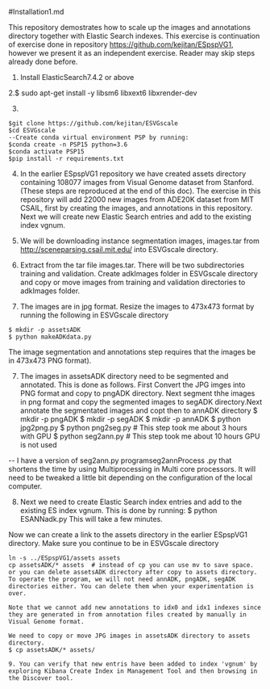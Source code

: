 #Installation1.md

This repository demostrates how to scale up the images and annotations directory together with Elastic Search indexes. This exercise is continuation of exercise done in repository https://github.com/kejitan/ESpspVG1, however we present it as an independent exercise. Reader may skip steps already done before. 

1. Install ElasticSearch7.4.2 or above

2.$ sudo apt-get install -y libsm6 libxext6 libxrender-dev
 
3. 
```
$git clone https://github.com/kejitan/ESVGscale
$cd ESVGscale
--Create conda virtual environment PSP by running:
$conda create -n PSP15 python=3.6
$conda activate PSP15
$pip install -r requirements.txt 
```

4. In the earlier ESpspVG1 repository we have created assets directory containing 108077 images from Visual Genome dataset from Stanford. (These steps are reproduced at the end of this doc).  The exercise in this repository will add 22000 new images from ADE20K dataset from MIT CSAIL, first by creating the images, and annotations in this repository. Next we will create new Elastic Search entries and add to the existing index vgnum. 

5. We will be downloading instance segmentation images, images.tar from http://sceneparsing.csail.mit.edu/ into ESVGscale directory. 

5. Extract from the tar file images.tar. There will be two subdirectories training and validation. Create adkImages folder in ESVGscale directory and copy or move images from training and validation directories to adkImages folder. 

6. The images are in jpg format. Resize the images to 473x473 format by running the following in ESVGscale directory 
```
$ mkdir -p assetsADK
$ python makeADKdata.py
```
The image segmentation and annotations step requires that the images be in 473x473 PNG format). 

7. The images in assetsADK directory need to be segmented and annotated. This is done as follows. First Convert the JPG imges into PNG format and copy to pngADK directory. Next segment thhe images in png format and copy the segmented images to segADK directory.Next annotate the segmentated images and copt then to annADK directory
$ mkdir -p pngADK
$ mkdir -p segADK
$ mkdir -p annADK
$ python jpg2png.py
$ python png2seg.py  # This step took me about 3 hours with GPU
$ python seg2ann.py  # This step took me about 10 hours GPU is not used

-- I have a version of seg2ann.py programseg2annProcess .py that shortens the time by using Multiprocessing in Multi core processors. It will need to be tweaked a little bit depending on the configuration of the local computer. 

8. Next we need to create Elastic Search index entries and add to the existing ES index vgnum. This is done by running:
$ python ESANNadk.py
This will take a few minutes.

Now we can create a link to the assets directory in the earlier ESpspVG1 directory. Make sure you continue to be in ESVGscale directory
```
ln -s ../ESpspVG1/assets assets
cp assetsADK/* assets  # instead of cp you can use mv to save space. or you can delete assetsADK directory after copy to assets directory. To operate the program, we will not need annADK, pngADK, segADK directories either. You can delete them when your experimentation is over. 

Note that we cannot add new annotations to idx0 and idx1 indexes since they are generated in from annotation files created by manually in Visual Genome format.

We need to copy or move JPG images in assetsADK directory to assets directory.  
$ cp assetsADK/* assets/

9. You can verify that new entris have been added to index 'vgnum' by exploring Kibana Create Index in Management Tool and then browsing in the Discover tool.



